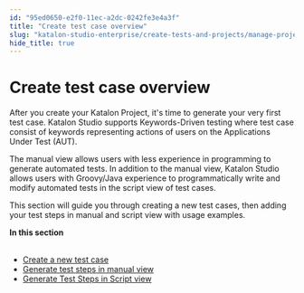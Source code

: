 ```yaml
---
id: "95ed0650-e2f0-11ec-a2dc-0242fe3e4a3f"
title: "Create test case overview"
slug: "katalon-studio-enterprise/create-tests-and-projects/manage-projects/create-test-case/create-test-case-overview"
hide_title: true
---
```


# <a id="concept-349" class="anchor_top_offset"/><a id="ariaid-title1" class="anchor_top_offset"/>Create test case overview

<p xmlns="http://www.w3.org/1999/xhtml" className="p">After you create your Katalon Project, it's time to generate your very first test case. <span className="ph">Katalon Studio</span> supports Keywords-Driven testing where test case consist of keywords representing actions of users on the Applications Under Test (AUT).</p> 
<p xmlns="http://www.w3.org/1999/xhtml" className="p">The manual view allows users with less experience in programming to generate automated tests. In addition to the&nbsp;manual view, <span className="ph">Katalon Studio</span> allows users with Groovy/Java experience to programmatically write and modify automated tests in the script view of test cases.</p> 
<p xmlns="http://www.w3.org/1999/xhtml" className="p">This section will guide you through creating a new test cases, then adding your test steps in manual and script view with usage examples.</p> 
<nav xmlns="http://www.w3.org/1999/xhtml" role="navigation" className="related-links"><div className="linklist"><strong>In this section</strong><br /><br /><ul className="linklist"><li className="linklist"><a className="link" href="/docs/katalon-studio-enterprise/create-tests-and-projects/manage-projects/create-test-case/create-a-new-test-case">Create a new test case</a></li><li className="linklist"><a className="link" href="/docs/katalon-studio-enterprise/create-tests-and-projects/manage-projects/create-test-case/generate-test-steps-in-manual-view">Generate test steps in manual view</a></li><li className="linklist"><a className="link" href="/docs/katalon-studio-enterprise/create-tests-and-projects/manage-projects/create-test-case/generate-test-steps-in-script-view">Generate Test Steps in Script view</a></li></ul></div></nav> 
